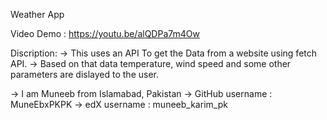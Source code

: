 Weather App

 Video Demo : https://youtu.be/alQDPa7m4Ow

Discription:
-> This uses an API To get the Data from a website using fetch API.
-> Based on that data temperature, wind speed and some other parameters are dislayed to the user.

-> I am Muneeb from Islamabad, Pakistan
-> GitHub username : MuneEbxPKPK
-> edX username : muneeb_karim_pk